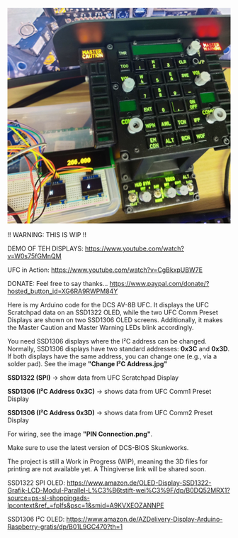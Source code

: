 ![Alt text](AV-8B-UFC-TEST.jpg)

!! WARNING: THIS IS WIP !!

DEMO OF TEH DISPLAYS: https://www.youtube.com/watch?v=W0s75fGMnQM

UFC in Action: https://www.youtube.com/watch?v=CgBkxpUBW7E

DONATE: Feel free to say thanks... https://www.paypal.com/donate/?hosted_button_id=XG6RA9RWPM84Y
 
Here is my Arduino code for the DCS AV-8B UFC. It displays the UFC Scratchpad data on an SSD1322 OLED, 
while the two UFC Comm Preset Displays are shown on two SSD1306 OLED screens. Additionally, it makes the Master Caution and Master Warning LEDs blink accordingly.

You need SSD1306 displays where the I²C address can be changed. Normally, SSD1306 displays have two standard addresses: **0x3C** and **0x3D**. If both displays have the same address, you can change one (e.g., via a solder pad). See the image **"Change I²C Address.jpg"**

**SSD1322 (SPI)** → show data from UFC Scratchpad Display

**SSD1306 (I²C Address 0x3C)** → shows data from UFC Comm1 Preset Display

**SSD1306 (I²C Address 0x3D)** → shows data from UFC Comm2 Preset Display

For wiring, see the image **"PIN Connection.png"**.

Make sure to use the latest version of DCS-BIOS Skunkworks.

The project is still a Work in Progress (WIP), meaning the 3D files for printing are not available yet. A Thingiverse link will be shared soon.

SSD1322 SPI OLED: https://www.amazon.de/OLED-Display-SSD1322-Grafik-LCD-Modul-Parallel-L%C3%B6tstift-wei%C3%9F/dp/B0DQ52MRX1?source=ps-sl-shoppingads-lpcontext&ref_=fplfs&psc=1&smid=A9KVXEOZANNPE

SSD1306 I²C OLED: https://www.amazon.de/AZDelivery-Display-Arduino-Raspberry-gratis/dp/B01L9GC470?th=1

